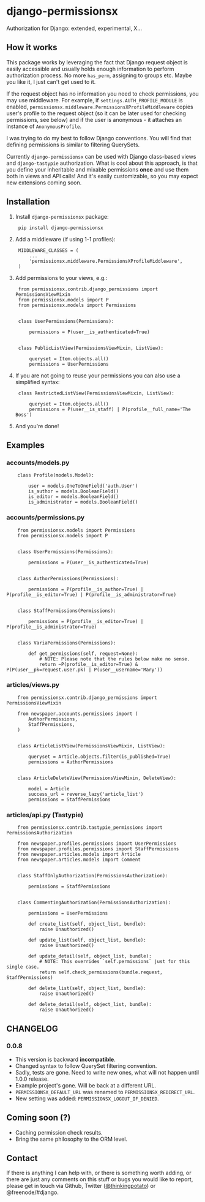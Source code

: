 # django-permissionsx

Authorization for Django: extended, experimental, X...

## How it works

This package works by leveraging the fact that Django request object is easily accessible and usually holds enough information to perform authorization process. No more ```has_perm```, assigning to groups etc. Maybe you like it, I just can't get used to it.

If the request object has no information you need to check permissions, you may use middleware. For example, if ```settings.AUTH_PROFILE_MODULE``` is enabled, ```permissionsx.middleware.PermissionsXProfileMiddleware``` copies user's profile to the request object (so it can be later used for checking permissions, see below) and if the user is anonymous - it attaches an instance of ```AnonymousProfile```.

I was trying to do my best to follow Django conventions. You will find that defining permissions is similar to filtering QuerySets.

Currently ```django-permissionsx``` can be used with Django class-based views and ```django-tastypie``` authorization. What is cool about this approach, is that you define your inheritable and mixable permissions **once** and use them both in views and API calls! And it's easily customizable, so you may expect new extensions coming soon.


## Installation

1. Install ```django-permissionsx``` package:

        pip install django-permissionsx

2. Add a middleware (if using 1-1 profiles):

        MIDDLEWARE_CLASSES = (
            ...
            'permissionsx.middleware.PermissionsXProfileMiddleware',
        )

3. Add permissions to your views, e.g.:

        from permissionsx.contrib.django_permissions import PermissionsViewMixin
        from permissionsx.models import P
        from permissionsx.models import Permissions


        class UserPermissions(Permissions):

            permissions = P(user__is_authenticated=True)


        class PublicListView(PermissionsViewMixin, ListView):

            queryset = Item.objects.all()
            permissions = UserPermissions

4. If you are not going to reuse your permissions you can also use a simplified syntax:

        class RestrictedListView(PermissionsViewMixin, ListView):

            queryset = Item.objects.all()
            permissions = P(user__is_staff) | P(profile__full_name='The Boss')


5. And you're done!

## Examples


### accounts/models.py

        class Profile(models.Model):

            user = models.OneToOneField('auth.User')
            is_author = models.BooleanField()
            is_editor = models.BooleanField()
            is_administrator = models.BooleanField()

### accounts/permissions.py

        from permissionsx.models import Permissions
        from permissionsx.models import P


        class UserPermissions(Permissions):

            permissions = P(user__is_authenticated=True)


        class AuthorPermissions(Permissions):

            permissions = P(profile__is_author=True) | P(profile__is_editor=True) | P(profile__is_administrator=True)


        class StaffPermissions(Permissions):

            permissions = P(profile__is_editor=True) | P(profile__is_administrator=True)


        class VariaPermissions(Permissions):

            def get_permissions(self, request=None):
                # NOTE: Please note that the rules below make no sense.
                return ~P(profile__is_editor=True) & P(P(user__pk=request.user.pk) | P(user__username='Mary'))

### articles/views.py

        from permissionsx.contrib.django_permissions import PermissionsViewMixin

        from newspaper.accounts.permissions import (
            AuthorPermissions,
            StaffPermissions,
        )


        class ArticleListView(PermissionsViewMixin, ListView):

            queryset = Article.objects.filter(is_published=True)
            permissions = AuthorPermissions


        class ArticleDeleteView(PermissionsViewMixin, DeleteView):

            model = Article
            success_url = reverse_lazy('article_list')
            permissions = StaffPermissions

### articles/api.py (Tastypie)

        from permissionsx.contrib.tastypie_permissions import PermissionsAuthorization

        from newspaper.profiles.permissions import UserPermissions
        from newspaper.profiles.permissions import StaffPermissions
        from newspaper.articles.models import Article
        from newspaper.articles.models import Comment


        class StaffOnlyAuthorization(PermissionsAuthorization):

            permissions = StaffPermissions


        class CommentingAuthorization(PermissionsAuthorization):

            permissions = UserPermissions

            def create_list(self, object_list, bundle):
                raise Unauthorized()

            def update_list(self, object_list, bundle):
                raise Unauthorized()

            def update_detail(self, object_list, bundle):
                # NOTE: This overrides `self.permissions` just for this single case.
                return self.check_permissions(bundle.request, StaffPermissions)

            def delete_list(self, object_list, bundle):
                raise Unauthorized()

            def delete_detail(self, object_list, bundle):
                raise Unauthorized()

## CHANGELOG

### 0.0.8

* This version is backward **incompatible**.
* Changed syntax to follow QuerySet filtering convention.
* Sadly, tests are gone. Need to write new ones, what will not happen until 1.0.0 release.
* Example project's gone. Will be back at a different URL.
* ```PERMISSIONSX_DEFAULT_URL``` was renamed to ```PERMISSIONSX_REDIRECT_URL```.
* New setting was added: ```PERMISSIONSX_LOGOUT_IF_DENIED```.

## Coming soon (?)

* Caching permission check results.
* Bring the same philosophy to the ORM level.

## Contact

If there is anything I can help with, or there is something worth adding, or there are just any comments on this stuff or bugs you would like to report, please get in touch via Github, Twitter ([@thinkingpotato](http://twitter.com/thinkingpotato/)) or @freenode/#django.
